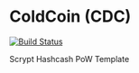 ColdCoin (CDC)
===========

[![Build Status](https://travis-ci.org/RazorLove/doncoin.png?branch=master)](https://travis-ci.org/RazorLove/doncoin)


Scrypt Hashcash PoW Template

